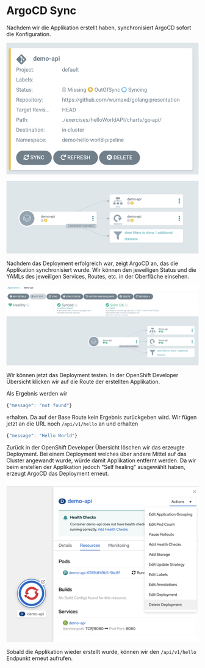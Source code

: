 # ArgoCD Sync

Nachdem wir die Applikation erstellt haben, synchronisiert ArgoCD sofort die Konfiguration.

![](../../../.gitbook/assets/screenshot-2021-04-17-at-15.40.28.png)

![](../../../.gitbook/assets/screenshot-2021-04-17-at-15.40.40.png)

Nachdem das Deployment erfolgreich war, zeigt ArgoCD an, das die Applikation synchronisiert wurde. Wir können den jeweiligen Status und die YAMLs des jeweiligen Services, Routes, etc. in der Oberfläche einsehen.

![](../../../.gitbook/assets/screenshot-2021-04-17-at-16.04.57.png)

Wir können jetzt das Deployment testen. In der OpenShift Developer Übersicht klicken wir auf die Route der erstellten Applikation.

Als Ergebnis werden wir

```javascript
{"message": "not found"}
```

erhalten. Da auf der Base Route kein Ergebnis zurückgeben wird. Wir fügen jetzt an die URL noch `/api/v1/hello` an und erhalten

```javascript
{"message": "Hello World"}
```

Zurück in der OpenShift Developer Übersicht löschen wir das erzeugte Deployment. Bei einem Deployment welches über andere Mittel auf das Cluster angewandt wurde, würde damit Applikation entfernt werden. Da wir beim erstellen der Applikation jedoch "Self healing" ausgewählt haben, erzeugt ArgoCD das Deployment erneut.

![](../../../.gitbook/assets/screenshot-2021-04-17-at-16.08.16.png)

Sobald die Applikation wieder erstellt wurde, können wir den `/api/v1/hello` Endpunkt erneut aufrufen.

